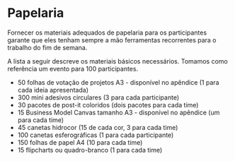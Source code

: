 # Papelaria
Fornecer os materiais adequados de papelaria para os participantes garante que eles tenham sempre a mão ferramentas recorrentes para o trabalho do fim de semana.

A lista a seguir descreve os materiais básicos necessários. Tomamos como referência um evento para 100 participantes.

* 50 folhas de votação de projetos A3 - disponível no apêndice (1 para cada ideia apresentada)
* 300 mini adesivos circulares (3 para cada participante)
* 30 pacotes de post-it coloridos (dois pacotes para cada time)
* 15 Business Model Canvas tamanho A3 - disponível no apêndice (um para cada time)
* 45 canetas hidrocor (15 de cada cor, 3 para cada time)
* 100 canetas esferográficas (1 para cada participante)
* 150 folhas de papel A4 (10 para cada time)
* 15 flipcharts ou quadro-branco (1 para cada time)
